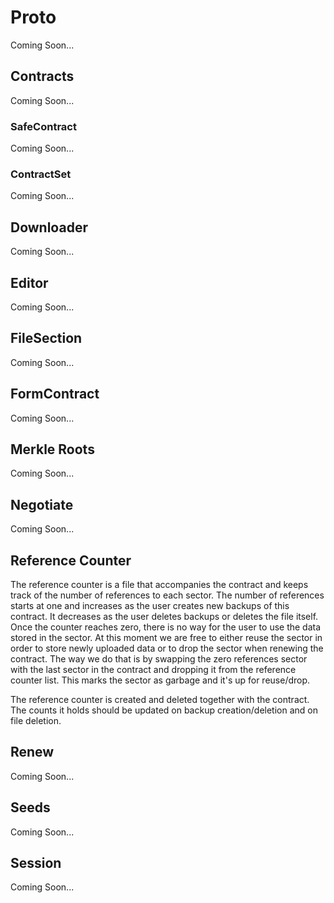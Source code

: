 # Proto
Coming Soon...

## Contracts
Coming Soon...

### SafeContract
Coming Soon...

### ContractSet
Coming Soon...

## Downloader
Coming Soon...

## Editor
Coming Soon...

## FileSection
Coming Soon...

## FormContract
Coming Soon...

## Merkle Roots
Coming Soon...

## Negotiate
Coming Soon...

## Reference Counter
The reference counter is a file that accompanies the contract and keeps track of
the number of references to each sector. The number of references starts at one
and increases as the user creates new backups of this contract. It decreases as
the user deletes backups or deletes the file itself. Once the counter reaches
zero, there is no way for the user to use the data stored in the sector. At this
moment we are free to either reuse the sector in order to store newly uploaded
data or to drop the sector when renewing the contract. The way we do that is by
swapping the zero references sector with the last sector in the contract and
dropping it from the reference counter list. This marks the sector as garbage
and it's up for reuse/drop.

The reference counter is created and deleted together with the contract. The
counts it holds should be updated on backup creation/deletion and on file
deletion.

## Renew
Coming Soon...

## Seeds
Coming Soon...

## Session
Coming Soon...
